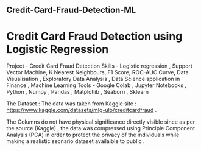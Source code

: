 ## Credit-Card-Fraud-Detection-ML
# Credit Card Fraud Detection using Logistic Regression


Project - Credit Card Fraud Detection
Skills - Logistic regression , Support Vector Machine, K Nearest Neighbours, F1 Score, ROC-AUC Curve, Data Visualisation , Exploratory Data Analysis , Data Science application in Finance , Machine Learning
Tools - Google Colab , Jupyter Notebooks , Python , Numpy , Pandas , Matplotlib , Seaborn , Sklearn

The Dataset :
The data was taken from Kaggle site : https://www.kaggle.com/datasets/mlg-ulb/creditcardfraud .

The Columns do not have physical significance directly visible since as per the source (Kaggle) , the data was compressed using Principle Component Analysis (PCA) in order to protect the privacy of the individuals while making a realistic secnario dataset availaible to public .


